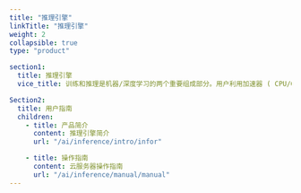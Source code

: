 ```yaml
---
title: "推理引擎"
linkTitle: "推理引擎"
weight: 2
collapsible: true
type: "product"

section1:
  title: 推理引擎
  vice_title: 训练和推理是机器/深度学习的两个重要组成部分。用户利用加速器 ( CPU/GPU/FPGA) 通过各种深度学习框架如 Tensorflow, PyTorch 等训练好模型后，将模型部署到生产环境、管理模型版本并提供 API 用于推理，是机器/深度学习产生价值的不可或缺的环节。

Section2:
  title: 用户指南
  children:
    - title: 产品简介
      content: 推理引擎简介
      url: "/ai/inference/intro/infor"

    - title: 操作指南
      content: 云服务器操作指南
      url: "/ai/inference/manual/manual"
---
```

